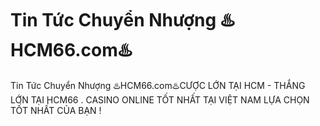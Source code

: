 # Tin Tức Chuyển Nhượng ♨️HCM66.com♨️

Tin Tức Chuyển Nhượng ♨️HCM66.com♨️CƯỢC LỚN TẠI HCM - THẮNG LỚN TẠI HCM66 . CASINO ONLINE TỐT NHẤT TẠI VIỆT NAM LỰA CHỌN TỐT NHẤT CỦA BẠN !